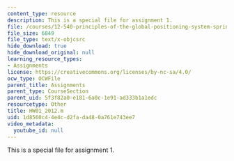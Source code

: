 ```yaml
---
content_type: resource
description: This is a special file for assignment 1.
file: /courses/12-540-principles-of-the-global-positioning-system-spring-2012/1d8560c44e4cd2fada480a761e743ee7_HW01_2012.m
file_size: 6849
file_type: text/x-objcsrc
hide_download: true
hide_download_original: null
learning_resource_types:
- Assignments
license: https://creativecommons.org/licenses/by-nc-sa/4.0/
ocw_type: OCWFile
parent_title: Assignments
parent_type: CourseSection
parent_uid: 5f3f82a0-e181-6a0c-1e91-ad333b1a1edc
resourcetype: Other
title: HW01_2012.m
uid: 1d8560c4-4e4c-d2fa-da48-0a761e743ee7
video_metadata:
  youtube_id: null
---
```

This is a special file for assignment 1.